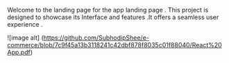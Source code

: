 Welcome to the landing page for the app landing page . This project is designed to showcase its Interface and features .It offers a seamless user experience . 

![image alt] (https://github.com/SubhodipShee/e-commerce/blob/7c9f45a13b3118241c42dbf878f8035c01f88040/React%20App.pdf)
